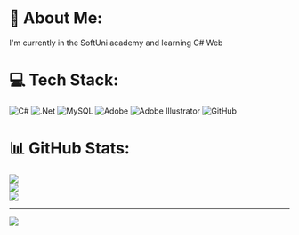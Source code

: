 # 💫 About Me:
I'm currently in the SoftUni academy and learning C# Web


# 💻 Tech Stack:
![C#](https://img.shields.io/badge/c%23-%23239120.svg?style=for-the-badge&logo=csharp&logoColor=white) ![.Net](https://img.shields.io/badge/.NET-5C2D91?style=for-the-badge&logo=.net&logoColor=white) ![MySQL](https://img.shields.io/badge/mysql-4479A1.svg?style=for-the-badge&logo=mysql&logoColor=white) ![Adobe](https://img.shields.io/badge/adobe-%23FF0000.svg?style=for-the-badge&logo=adobe&logoColor=white) ![Adobe Illustrator](https://img.shields.io/badge/adobe%20illustrator-%23FF9A00.svg?style=for-the-badge&logo=adobe%20illustrator&logoColor=white) ![GitHub](https://img.shields.io/badge/github-%23121011.svg?style=for-the-badge&logo=github&logoColor=white)
# 📊 GitHub Stats:
![](https://github-readme-stats.vercel.app/api?username=Ber0v&theme=dark&hide_border=false&include_all_commits=true&count_private=false)<br/>
![](https://github-readme-streak-stats.herokuapp.com/?user=Ber0v&theme=dark&hide_border=false)<br/>
![](https://github-readme-stats.vercel.app/api/top-langs/?username=Ber0v&theme=dark&hide_border=false&include_all_commits=true&count_private=false&layout=compact)

---
[![](https://visitcount.itsvg.in/api?id=Ber0v&icon=2&color=1)](https://visitcount.itsvg.in)

<!-- Proudly created with GPRM ( https://gprm.itsvg.in ) -->
